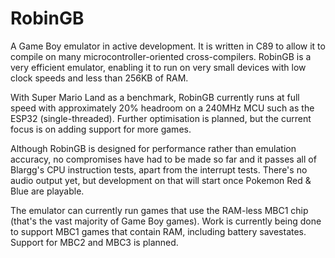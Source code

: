 # RobinGB
A Game Boy emulator in active development. It is written in C89 to allow it to compile on many microcontroller-oriented cross-compilers. RobinGB is a very efficient emulator, enabling it to run on very small devices with low clock speeds and less than 256KB of RAM.

With Super Mario Land as a benchmark, RobinGB currently runs at full speed with approximately 20% headroom on a 240MHz MCU such as the ESP32 (single-threaded). Further optimisation is planned, but the current focus is on adding support for more games.

Although RobinGB is designed for performance rather than emulation accuracy, no compromises have had to be made so far and it passes all of Blargg's CPU instruction tests, apart from the interrupt tests. There's no audio output yet, but development on that will start once Pokemon Red & Blue are playable.

The emulator can currently run games that use the RAM-less MBC1 chip (that's the vast majority of Game Boy games). Work is currently being done to support MBC1 games that contain RAM, including battery savestates. Support for MBC2 and MBC3 is planned.
